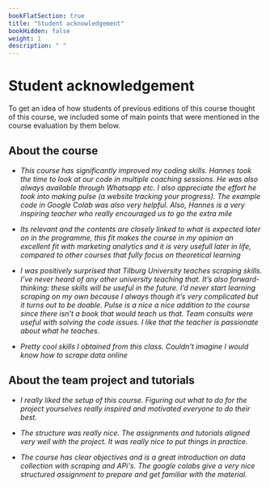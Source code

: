 ```yaml
---
bookFlatSection: true
title: "Student acknowledgement"
bookHidden: false
weight: 1
description: " "
---
```


# Student acknowledgement

To get an idea of how students of previous editions of this course thought of this course, we included some of main points that were mentioned in the course evaluation by them below.

## About the course
- _This course has significantly improved my
coding skills. Hannes took the time to look at our
code in multiple coaching sessions. He was also
always available through Whatsapp etc. I also
appreciate the effort he took into making pulse (a
website tracking your progress). The example code
in Google Colab was also very helpful. Also,
Hannes is a very inspiring teacher who really
encouraged us to go the extra mile_

- _Its relevant and the contents are closely linked
to what is expected later on in the programme, this
fit makes the course in my opinion an excellent fit
with marketing analytics and it is very usefull later
in life, compared to other courses that fully focus
on theoretical learning_

- _I was positively surprised that Tilburg
University teaches scraping skills. I’ve never heard
of any other university teaching that. It’s also
forward-thinking: these skills will be useful in the
future. I’d never start learning scraping on my own
because I always though it’s very complicated but
it turns out to be doable. Pulse is a nice a nice
addition to the course since there isn’t a book that
would teach us that. Team consults were useful
with solving the code issues. I like that the teacher
is passionate about what he teaches._

- _Pretty cool skills I obtained from this class.
Couldn't imagine I would know how to scrape data
online_

## About the team project and tutorials

- _I really liked the setup of this course. Figuring
out what to do for the project yourselves really
inspired and motivated everyone to do their best._

- _The structure was really nice. The assignments
and tutorials aligned very well with the project. It
was really nice to put things in practice._

- _The course has clear objectives and is a great
introduction on data collection with scraping and
APi's. The google colabs give a very nice
structured assignment to prepare and get familiar
with the material._
